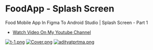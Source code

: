 # FoodApp - Splash Screen
Food Mobile App In Figma To Android Studio | Splash Screen - Part 1

- [Watch Video On My Youtube Channel](https://youtu.be/ttFt3MTqYIE)

[![t-1.png](https://i.postimg.cc/FRbgZnCY/t-1.png)](https://postimg.cc/phTFVkHv)
[![Cover.png](https://i.postimg.cc/pLSzxtnN/Cover.png)](https://postimg.cc/SnWJ73rV)
[![adityatprtma.png](https://i.postimg.cc/ncyZpPYc/adityatprtma.png)](https://postimg.cc/2V7gxTKP)

